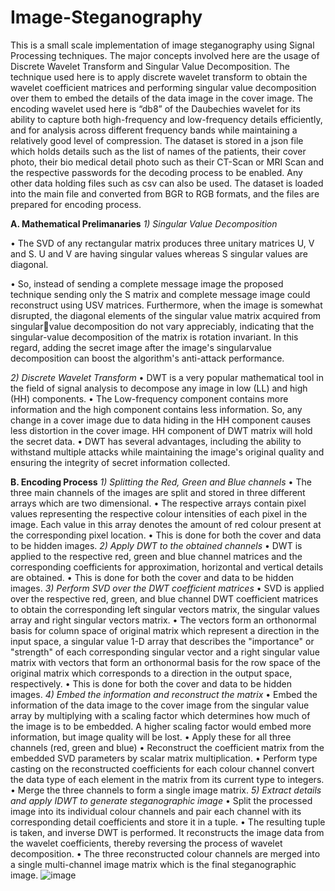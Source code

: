 # Image-Steganography
This is a small scale implementation of image steganography using Signal Processing techniques. The major concepts involved here are the usage of Discrete Wavelet Transform and Singular Value Decomposition.
The technique used here is to apply discrete wavelet transform to obtain the wavelet coefficient matrices and performing singular value decomposition over them to embed the details of the data image in the cover image. The encoding wavelet used here is “db8” of the Daubechies wavelet for its ability to capture both high-frequency and low-frequency details efficiently, and for analysis across different frequency bands while maintaining a relatively good level of compression.
The dataset is stored in a json file which holds details such as the list of names of the patients, their cover photo, their bio medical detail photo such as their CT-Scan or MRI Scan and the respective passwords for the decoding process to be enabled. Any other data holding files such as csv can also be used. The dataset is loaded into the main file and converted from BGR to RGB formats, and the files are prepared for encoding process.

**A. Mathematical Prelimanaries**
_1) Singular Value Decomposition_

• The SVD of any rectangular matrix produces three unitary matrices U, V and S. U and V are having singular values whereas S singular values are diagonal.

• So, instead of sending a complete message image the proposed technique sending only the S matrix and complete message image could reconstruct using USV matrices. Furthermore, when the image is somewhat disrupted, the diagonal elements of the singular value matrix acquired from singularvalue decomposition do not vary appreciably, indicating that the singular-value decomposition of the matrix is rotation invariant. In this regard, adding the secret image after the image's singularvalue decomposition can boost the algorithm's anti-attack performance.

_2) Discrete Wavelet Transform_
• DWT is a very popular mathematical tool in the field of signal analysis to decompose any image in low (LL) and high (HH) components.
• The Low-frequency component contains more information and the high component contains less information. So, any change in a cover image due to data hiding in the HH component causes less distortion in the cover image. HH component of DWT matrix will hold the secret data.
• DWT has several advantages, including the ability to withstand multiple attacks while maintaining the image's original quality and ensuring the integrity of secret information collected.

**B. Encoding Process**
_1) Splitting the Red, Green and Blue channels_
• The three main channels of the images are split and stored in three different arrays which are two dimensional.
• The respective arrays contain pixel values representing the respective colour intensities of each pixel in the image. Each value in this array denotes the amount of red colour present at the corresponding pixel location.
• This is done for both the cover and data to be hidden images.
_2) Apply DWT to the obtained channels_
• DWT is applied to the respective red, green and blue channel matrices and the corresponding coefficients for approximation, horizontal and vertical details are obtained.
• This is done for both the cover and data to be hidden images.
_3) Perform SVD over the DWT coefficient matrices_
• SVD is applied over the respective red, green, and blue channel DWT coefficient matrices to obtain the corresponding left singular vectors matrix, the singular values array and right singular vectors matrix.
• The vectors form an orthonormal basis for column space of original matrix which represent a direction in the input space, a singular value 1-D array that describes the 
"importance" or "strength" of each corresponding singular vector and a right singular value matrix with vectors that form an orthonormal basis for the row space of the original matrix which corresponds to a direction in the output space, respectively.
• This is done for both the cover and data to be hidden images.
_4) Embed the information and reconstruct the matrix_
• Embed the information of the data image to the cover image from the singular value array by multiplying with a scaling factor which determines how much of the image is to be embedded. A higher scaling factor would embed more information, but image quality will be lost.
• Apply these for all three channels (red, green and blue)
• Reconstruct the coefficient matrix from the embedded SVD parameters by scalar matrix multiplication.
• Perform type casting on the reconstructed coefficients for each colour channel convert the data type of each element in the matrix from its current type to integers.
• Merge the three channels to form a single image matrix.
_5) Extract details and apply IDWT to generate steganographic image_
• Split the processed image into its individual colour channels and pair each channel with its corresponding detail coefficients and store it in a tuple.
• The resulting tuple is taken, and inverse DWT is performed. It reconstructs the image data from the wavelet coefficients, thereby reversing the process of wavelet decomposition.
• The three reconstructed colour channels are merged into a single multi-channel image matrix which is the final steganographic image.
![image](https://github.com/RanjithBMR/Image-Steganography/assets/147130369/ed4a47f9-9557-4d31-83c2-ffdd79982b82)
